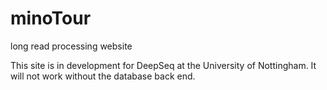 minoTour
========

long read processing website

This site is in development for DeepSeq at the University of Nottingham. It will not work without the database back end.
